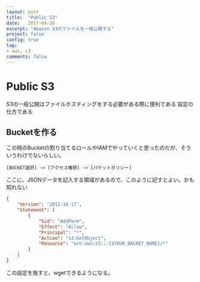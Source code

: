 ```yaml
---
layout: post
title:  "Public S3"
date:   2017-04-26
excerpt: "Amazon S3のファイルを一般公開する"
project: false
config: true
tag:
- aws, s3
comments: false
---
```


# Public S3
S3の一般公開はファイルホスティングをする必要がある際に便利である
設定の仕方である

## Bucketを作る
この時のBucketの割り当てるロールやIAMでやっていくと思ったのだが、そういうわけでないらしい。

```console
[BUCKET選択] -> [アクセス権限] -> [バケットポリシー]
```

ここに、JSONデータを記入する領域があるので、このように記すとよい。かも知れない

```json
{
    "Version": "2012-10-17",
    "Statement": [
        {
            "Sid": "AddPerm",
            "Effect": "Allow",
            "Principal": "*",
            "Action": "s3:GetObject",
            "Resource": "arn:aws:s3:::{$YOUR_BACKET_NAME}/*"
        }
    ]
}
```

この設定を施すと、wgetできるようになる。 

